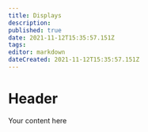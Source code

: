 ```yaml
---
title: Displays
description: 
published: true
date: 2021-11-12T15:35:57.151Z
tags: 
editor: markdown
dateCreated: 2021-11-12T15:35:57.151Z
---
```


# Header
Your content here